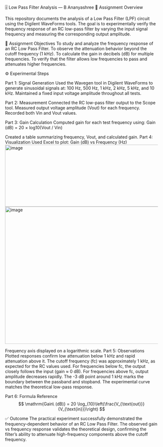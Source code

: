 🎚️ Low Pass Filter Analysis — B Ananyashree
📘 Assignment Overview

This repository documents the analysis of a Low Pass Filter (LPF) circuit using the Digilent WaveForms tools.
The goal is to experimentally verify the frequency response of an RC low-pass filter by varying the input signal frequency and measuring the corresponding output amplitude.

🎯 Assignment Objectives
To study and analyze the frequency response of an RC Low Pass Filter.
To observe the attenuation behavior beyond the cutoff frequency (1 kHz).
To calculate the gain in decibels (dB) for multiple frequencies.
To verify that the filter allows low frequencies to pass and attenuates higher frequencies.

⚙️ Experimental Steps

Part 1: Signal Generation
Used the Wavegen tool in Digilent WaveForms to generate sinusoidal signals at:
100 Hz, 500 Hz, 1 kHz, 2 kHz, 5 kHz, and 10 kHz.
Maintained a fixed input voltage amplitude throughout all tests.

Part 2: Measurement
Connected the RC low-pass filter output to the Scope tool.
Measured output voltage amplitude (Vout) for each frequency.
Recorded both Vin and Vout values.

Part 3: Gain Calculation
Computed gain for each test frequency using:
Gain (dB) = 20 × log10(Vout / Vin)

Created a table summarizing frequency, Vout, and calculated gain.
Part 4: Visualization
Used Excel to plot: Gain (dB) vs Frequency (Hz)
<img width="685" height="204" alt="image" src="https://github.com/user-attachments/assets/efb40f8a-1ce3-4943-b329-9f6f5e185eb9" />
<img width="752" height="452" alt="image" src="https://github.com/user-attachments/assets/8e1e6aea-88b1-4dd3-afae-3b19a962dadd" />

Frequency axis displayed on a logarithmic scale.
Part 5: Observations
Plotted responses confirm low attenuation below 1 kHz and rapid attenuation above it.
The cutoff frequency (fc) was approximately 1 kHz, as expected for the RC values used.
For frequencies below fc, the output closely follows the input (gain ≈ 0 dB).
For frequencies above fc, output amplitude decreases rapidly.
The -3 dB point around 1 kHz marks the boundary between the passband and stopband.
The experimental curve matches the theoretical low-pass response.

Part 6: Formula Reference
$$
\mathrm{Gain\ (dB)} = 20 \log_{10}\left(\frac{V_{\text{out}}}{V_{\text{in}}}\right)
$$

✅ Outcome
The practical experiment successfully demonstrated the frequency-dependent behavior of an RC Low Pass Filter.
The observed gain vs frequency response validates the theoretical design, confirming the filter’s ability to attenuate high-frequency components above the cutoff frequency.

